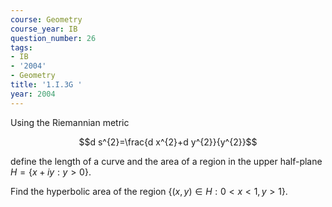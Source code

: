 ```yaml
---
course: Geometry
course_year: IB
question_number: 26
tags:
- IB
- '2004'
- Geometry
title: '1.I.3G '
year: 2004
---
```



Using the Riemannian metric

$$d s^{2}=\frac{d x^{2}+d y^{2}}{y^{2}}$$

define the length of a curve and the area of a region in the upper half-plane $H=\{x+i y: y>0\}$.

Find the hyperbolic area of the region $\{(x, y) \in H: 0<x<1, y>1\}$.